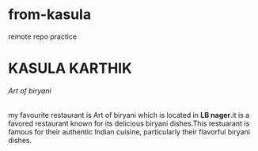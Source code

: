 # from-kasula
remote repo
practice
# KASULA KARTHIK
###### Art of biryani
my favourite restaurant is Art of biryani which is located in **LB nager**.it is a favored restaurant known for its delicious biryani dishes.This restuarant is famous for their authentic Indian cuisine, particularly their flavorful biryani dishes. 